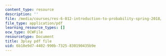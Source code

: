 ```yaml
---
content_type: resource
description: ''
file: /media/courses/res-6-012-introduction-to-probability-spring-2018/6b18e9d74402990b7325830190435b9e_yDkm9AYaczk.pdf
file_type: application/pdf
learning_resource_types: []
ocw_type: OCWFile
resourcetype: Document
title: 3play pdf file
uid: 6b18e9d7-4402-990b-7325-830190435b9e
---
```

